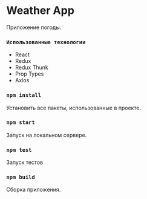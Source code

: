 # Weather App
Приложение погоды.
### `Использованные технологии`
<ul>
<li>React</li>
<li>Redux</li>
<li>Redux Thunk</li>
<li>Prop Types</li>
<li>Axios</li>
</ul>

### `npm install`
<p>Установить все пакеты, использованные в проекте.</p>

### `npm start`
<p>Запуск на локальном сервере.</p>

### `npm test`
<p>Запуск тестов</p>

### `npm build`
<p>Сборка приложения.</p>




